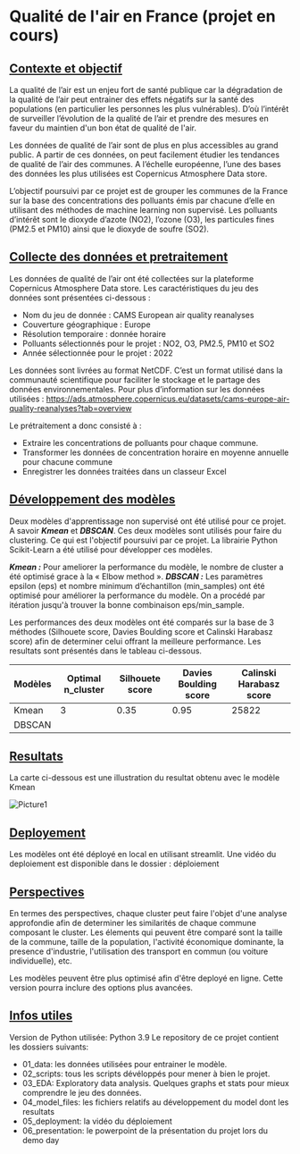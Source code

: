 # Qualité de l'air en France (projet en cours)
## <ins>Contexte et objectif</ins>
La qualité de l’air est un enjeu fort de santé publique car la dégradation de la qualité de l’air peut entrainer des effets négatifs sur la santé des populations (en particulier les personnes les plus vulnérables). D’où l’intérêt de surveiller l’évolution de la qualité de l’air et prendre des mesures en faveur du maintien d'un bon état de qualité de l'air.

Les données de qualité de l’air sont de plus en plus accessibles au grand public. A partir de ces données, on peut facilement étudier les tendances de qualité de l’air des communes. A l’échelle européenne, l’une des bases des données les plus utilisées est Copernicus Atmosphere Data store.

L’objectif poursuivi par ce projet est de grouper les communes de la France sur la base des concentrations des polluants émis par chacune d’elle en utilisant des méthodes de machine learning non supervisé.
Les polluants d’intérêt sont le dioxyde d’azote (NO2), l’ozone (O3), les particules fines (PM2.5 et PM10) ainsi que le dioxyde de soufre (SO2). 

## <ins>Collecte des données  et pretraitement</ins>
Les données de qualité de l’air ont été collectées sur la plateforme Copernicus Atmosphere Data store. Les caractéristiques du jeu des données sont présentées ci-dessous :
* Nom du jeu de donnée : CAMS European air quality reanalyses
* Couverture géographique : Europe
* Résolution temporaire : donnée horaire
* Polluants sélectionnés pour le projet : NO2, O3, PM2.5, PM10 et SO2
* Année sélectionnée pour le projet : 2022

Les données sont livrées au format NetCDF. C’est un format utilisé dans la communauté scientifique pour faciliter le stockage et le partage des données environnementales. 
Pour plus d’information sur les données utilisées : https://ads.atmosphere.copernicus.eu/datasets/cams-europe-air-quality-reanalyses?tab=overview

Le prétraitement a donc consisté à :
* Extraire les concentrations de polluants pour chaque commune.
* Transformer les données de concentration horaire en moyenne annuelle pour chacune commune
* Enregistrer les données traitées dans un classeur Excel

## <ins>Développement des modèles</ins>
Deux modèles d'apprentissage non supervisé ont été utilisé pour ce projet. A savoir ***Kmean*** et ***DBSCAN***. Ces deux modèles sont utilisés pour faire du clustering. Ce qui est l'objectif poursuivi par ce projet. La librairie Python Scikit-Learn a été utilisé pour développer ces modèles.

***Kmean :*** Pour ameliorer la performance du modèle, le nombre de cluster a été optimisé grace à la « Elbow method ».
***DBSCAN :*** Les paramètres epsilon (eps) et nombre minimum d’échantillon (min_samples) ont été optimisé pour améliorer la performance du modèle. On a procédé par itération jusqu'à trouver la bonne combinaison eps/min_sample.

Les performances des deux modèles ont été comparés sur la base de 3 méthodes (Silhouete score, Davies Boulding score et Calinski Harabasz score) afin de determiner celui offrant la meilleure performance. Les resultats sont présentés dans le tableau ci-dessous.

|  Modèles  | Optimal n_cluster | Silhouete score | Davies Boulding score | Calinski Harabasz score |
|-----------|-------------------|-----------------|-----------------------|-------------------------|
| Kmean     | 3                | 0.35            | 0.95                  | 25822        |
| DBSCAN    |                   |                 |                       |                         |

## <ins>Resultats</ins>
La carte ci-dessous est une illustration du resultat obtenu avec le modèle Kmean

![Picture1](https://github.com/user-attachments/assets/6c0357ed-fcda-4a21-a225-5dd62fa8ba5f)

## <ins>Deployement</ins>
Les modèles ont été déployé en local en utilisant streamlit. Une vidéo du deploiement est disponible dans le dossier : déploiement 

## <ins>Perspectives</ins>
En termes des perspectives, chaque cluster peut faire l'objet d'une analyse approfondie afin de determiner les similarités de chaque commune composant le cluster. Les élements qui peuvent être comparé sont la taille de la commune, taille de la population, l'activité économique dominante, la presence d'industrie, l'utilisation des transport en commun (ou voiture individuelle), etc.

Les modèles peuvent être plus optimisé afin d'être deployé en ligne. Cette version pourra inclure des options plus avancées.

## <ins>Infos utiles</ins>
Version de Python utilisée: Python 3.9
Le repository de ce projet contient les dossiers suivants:
* 01_data: les données utilisées pour entrainer le modèle.
* 02_scripts: tous les scripts dévéloppés pour mener à bien le projet.
* 03_EDA: Exploratory data analysis. Quelques graphs et stats pour mieux comprendre le jeu des données.
* 04_model_files: les fichiers relatifs au développement du model dont les resultats
* 05_deployment: la vidéo du déploiement
* 06_presentation: le powerpoint de la présentation du projet lors du demo day

